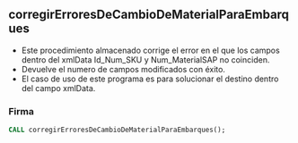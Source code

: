 ## corregirErroresDeCambioDeMaterialParaEmbarques

-   Este procedimiento almacenado corrige el error en el que los campos dentro del xmlData Id_Num_SKU y Num_MaterialSAP no coinciden.
-   Devuelve el numero de campos modificados con éxito.
-   El caso de uso de este programa es para solucionar el destino dentro del campo xmlData.

### Firma

```sql
CALL corregirErroresDeCambioDeMaterialParaEmbarques();
```

